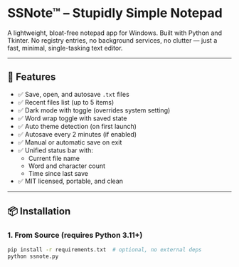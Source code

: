 # SSNote™ – Stupidly Simple Notepad

A lightweight, bloat-free notepad app for Windows. Built with Python and Tkinter. No registry entries, no background services, no clutter — just a fast, minimal, single-tasking text editor.

---

## 🚀 Features

- ✅ Save, open, and autosave `.txt` files
- ✅ Recent files list (up to 5 items)
- ✅ Dark mode with toggle (overrides system setting)
- ✅ Word wrap toggle with saved state
- ✅ Auto theme detection (on first launch)
- ✅ Autosave every 2 minutes (if enabled)
- ✅ Manual or automatic save on exit
- ✅ Unified status bar with:
  - Current file name
  - Word and character count
  - Time since last save
- ✅ MIT licensed, portable, and clean

---

## 📦 Installation

### 1. From Source (requires Python 3.11+)

```bash
pip install -r requirements.txt  # optional, no external deps
python ssnote.py
